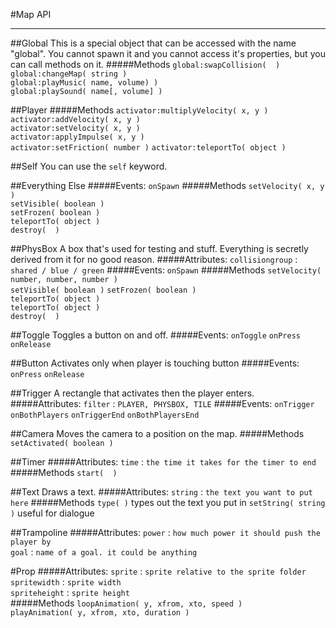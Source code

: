 #Map API

---
##Global
This is a special object that can be accessed with the name "global". You cannot spawn it and you cannot access it's properties, but you can call methods on it.
#####Methods
`global:swapCollision(  )`  
`global:changeMap( string )`  
`global:playMusic( name, volume) )`  
`global:playSound( name[, volume] )`

##Player
#####Methods
`activator:multiplyVelocity( x, y )`  
`activator:addVelocity( x, y )`  
`activator:setVelocity( x, y )`  
`activator:applyImpulse( x, y )`  
`activator:setFriction( number )` 
`activator:teleportTo( object )`  

##Self
You can use the `self` keyword.

##Everything Else
#####Events:
`onSpawn`
#####Methods
`setVelocity( x, y )`  
`setVisible( boolean )`  
`setFrozen( boolean )`  
`teleportTo( object )`  
`destroy(  )`

##PhysBox
A box that's used for testing and stuff.
Everything is secretly derived from it for no good reason.
#####Attributes:
`collisiongroup` : `shared / blue / green`
#####Events:
`onSpawn`
#####Methods
`setVelocity( number, number, number )`  
`setVisible( boolean )`
`setFrozen( boolean )`  
`teleportTo( object )`  
`teleportTo( object )`  
`destroy(  )`

##Toggle
Toggles a button on and off.
#####Events:
`onToggle`
`onPress`
`onRelease`

##Button
Activates only when player is touching button
#####Events:
`onPress`
`onRelease`

##Trigger
A rectangle that activates then the player enters.
#####Attributes:
`filter` : `PLAYER, PHYSBOX, TILE`
#####Events:
`onTrigger`
`onBothPlayers`
`onTriggerEnd`
`onBothPlayersEnd`

##Camera
Moves the camera to a position on the map.
#####Methods
`setActivated( boolean )`

##Timer
#####Attributes:
`time` : `the time it takes for the timer to end`
#####Methods
`start(  )`

##Text
Draws a text.
#####Attributes:
`string` : `the text you want to put here`
#####Methods
`type( )` types out the text you put in
`setString( string )` useful for dialogue

##Trampoline
#####Attributes:
`power` : `how much power it should push the player by`  
`goal` : `name of a goal. it could be anything`  

#Prop
#####Attributes:
`sprite` : `sprite relative to the sprite folder`   
`spritewidth` : `sprite width`  
`spriteheight` : `sprite height`  
#####Methods
`loopAnimation( y, xfrom, xto, speed )`  
`playAnimation( y, xfrom, xto, duration )`
